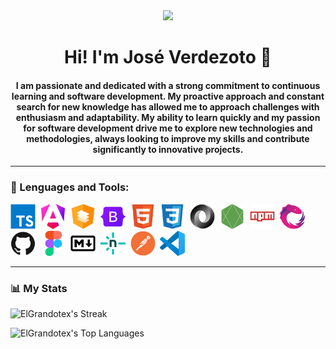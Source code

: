 <div id="header" align="center">
    <img src="https://media.giphy.com/media/v1.Y2lkPTc5MGI3NjExNjNyanJtdGppOTF0Y2drZTE4anZsMW44M2pxeXJqODlvZ2Jmc2psMSZlcD12MV9pbnRlcm5hbF9naWZfYnlfaWQmY3Q9Zw/bGgsc5mWoryfgKBx1u/giphy.gif"
        width="200" />
    <h1 align="center">Hi! I'm José Verdezoto 👋</h1>
    <h4>
        I am passionate and dedicated with a strong commitment to
        continuous learning and software development. My proactive
        approach and constant search for new knowledge has
        allowed me to approach challenges with enthusiasm and
        adaptability. My ability to learn quickly and my passion for
        software development drive me to explore new technologies
        and methodologies, always looking to improve my skills and
        contribute significantly to innovative projects.
    </h4>
</div>

---

<div align="left">
    <h3>🔨 Lenguages and Tools:</h3>
    <div>
        <img src="https://github.com/devicons/devicon/blob/master/icons/typescript/typescript-original.svg" alt="Angular" width="40" height="40">&nbsp;
        <img src="https://github.com/devicons/devicon/blob/master/icons/angular/angular-original.svg" alt="Angular" width="40" height="40">&nbsp;
        <img src="https://github.com/devicons/devicon/blob/master/icons/angularmaterial/angularmaterial-original.svg" alt="Angular" width="40" height="40">&nbsp;
        <img src="https://github.com/devicons/devicon/blob/master/icons/bootstrap/bootstrap-original.svg" alt="Angular" width="40" height="40">&nbsp;
        <img src="https://github.com/devicons/devicon/blob/master/icons/html5/html5-original.svg" alt="Angular" width="40" height="40">&nbsp;
        <img src="https://github.com/devicons/devicon/blob/master/icons/css3/css3-original.svg" alt="Angular" width="40" height="40">&nbsp;
        <img src="https://github.com/devicons/devicon/blob/master/icons/json/json-original.svg" alt="Angular" width="40" height="40">&nbsp;
        <img src="https://github.com/devicons/devicon/blob/master/icons/nodejs/nodejs-plain.svg" alt="Angular" width="40" height="40">&nbsp;
        <img src="https://github.com/devicons/devicon/blob/master/icons/npm/npm-original-wordmark.svg" alt="Angular" width="40" height="40">&nbsp;
        <img src="https://github.com/devicons/devicon/blob/master/icons/rxjs/rxjs-original.svg" alt="Angular" width="40" height="40">&nbsp;
        <img src="https://github.com/devicons/devicon/blob/master/icons/github/github-original.svg" alt="Angular" width="40" height="40">&nbsp;
        <img src="https://github.com/devicons/devicon/blob/master/icons/figma/figma-original.svg" alt="Angular" width="40" height="40">&nbsp;
        <img src="https://github.com/devicons/devicon/blob/master/icons/markdown/markdown-original.svg" alt="Angular" width="40" height="40">&nbsp;
        <img src="https://github.com/devicons/devicon/blob/master/icons/netlify/netlify-original.svg" alt="Angular" width="40" height="40">&nbsp;
        <img src="https://github.com/devicons/devicon/blob/master/icons/postman/postman-original.svg" alt="Angular" width="40" height="40">&nbsp;
        <img src="https://github.com/devicons/devicon/blob/master/icons/vscode/vscode-original.svg" alt="Angular" width="40" height="40">&nbsp;
    </div>
</div>

---

### 📊 My Stats

![ElGrandotex's Streak](https://github-readme-streak-stats.herokuapp.com/?user=ElGrandotex&theme=vue-dark&hide_border=true)

![ElGrandotex's Top Languages](https://github-readme-stats.vercel.app/api/top-langs/?username=ElGrandotex&theme=vue-dark&show_icons=true&hide_border=true&layout=compact)
